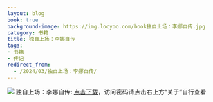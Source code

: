 ```yaml
---
layout: blog
book: true
background-image: https://img.locyoo.com/book独自上场：李娜自传.jpg
category: 书籍
title: 独自上场：李娜自传
tags:
- 书籍
- 传记
redirect_from:
  - /2024/03/独自上场：李娜自传/
---
```

![](https://img.locyoo.com/book独自上场：李娜自传.jpg)
独自上场：李娜自传: <a name = "ref1" href="https://url18.ctfile.com/f/50983618-1339195951-379f63?p=3619">点击下载</a>，访问密码请点击右上方“关于”自行查看